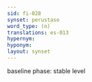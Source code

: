 ```yaml
---
sid: fi-028
synset: perustaso
word_type: (n)
translations: es-013
hypernym: 
hyponym: 
layout: synset
---
```

baseline phase: stable level 